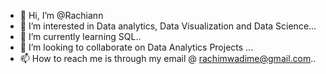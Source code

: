 - 👋 Hi, I’m @Rachiann
- 👀 I’m interested in Data analytics, Data Visualization and Data Science...
- 🌱 I’m currently learning SQL..
- 💞️ I’m looking to collaborate on Data Analytics Projects ...
- 📫 How to reach me is through my email @ rachimwadime@gmail.com..

<!---
Rachiann/Rachiann is a ✨ special ✨ repository because its `README.md` (this file) appears on your GitHub profile.
You can click the Preview link to take a look at your changes.
--->
